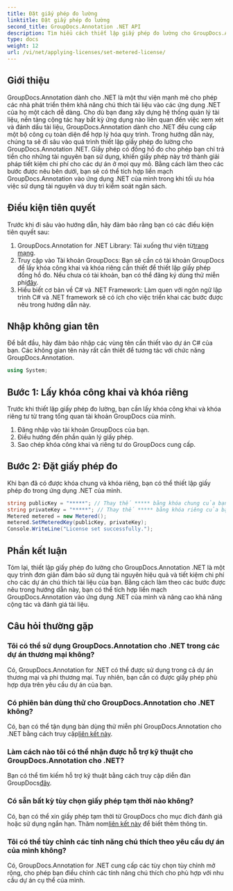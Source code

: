 ```yaml
---
title: Đặt giấy phép đo lường
linktitle: Đặt giấy phép đo lường
second_title: GroupDocs.Annotation .NET API
description: Tìm hiểu cách thiết lập giấy phép đo lường cho GroupDocs.Annotation .NET để sử dụng tài nguyên và khả năng chú thích tài liệu trong các ứng dụng .NET của bạn.
type: docs
weight: 12
url: /vi/net/applying-licenses/set-metered-license/
---
```

## Giới thiệu
GroupDocs.Annotation dành cho .NET là một thư viện mạnh mẽ cho phép các nhà phát triển thêm khả năng chú thích tài liệu vào các ứng dụng .NET của họ một cách dễ dàng. Cho dù bạn đang xây dựng hệ thống quản lý tài liệu, nền tảng cộng tác hay bất kỳ ứng dụng nào liên quan đến việc xem xét và đánh dấu tài liệu, GroupDocs.Annotation dành cho .NET đều cung cấp một bộ công cụ toàn diện để hợp lý hóa quy trình.
Trong hướng dẫn này, chúng ta sẽ đi sâu vào quá trình thiết lập giấy phép đo lường cho GroupDocs.Annotation .NET. Giấy phép có đồng hồ đo cho phép bạn chỉ trả tiền cho những tài nguyên bạn sử dụng, khiến giấy phép này trở thành giải pháp tiết kiệm chi phí cho các dự án ở mọi quy mô. Bằng cách làm theo các bước được nêu bên dưới, bạn sẽ có thể tích hợp liền mạch GroupDocs.Annotation vào ứng dụng .NET của mình trong khi tối ưu hóa việc sử dụng tài nguyên và duy trì kiểm soát ngân sách.
## Điều kiện tiên quyết
Trước khi đi sâu vào hướng dẫn, hãy đảm bảo rằng bạn có các điều kiện tiên quyết sau:
1.  GroupDocs.Annotation for .NET Library: Tải xuống thư viện từ[trang mạng](https://releases.groupdocs.com/annotation/net/).
2. Truy cập vào Tài khoản GroupDocs: Bạn sẽ cần có tài khoản GroupDocs để lấy khóa công khai và khóa riêng cần thiết để thiết lập giấy phép đồng hồ đo. Nếu chưa có tài khoản, bạn có thể đăng ký dùng thử miễn phí[đây](https://releases.groupdocs.com/).
3. Hiểu biết cơ bản về C# và .NET Framework: Làm quen với ngôn ngữ lập trình C# và .NET framework sẽ có ích cho việc triển khai các bước được nêu trong hướng dẫn này.

## Nhập không gian tên
Để bắt đầu, hãy đảm bảo nhập các vùng tên cần thiết vào dự án C# của bạn. Các không gian tên này rất cần thiết để tương tác với chức năng GroupDocs.Annotation.
```csharp
using System;
```
## Bước 1: Lấy khóa công khai và khóa riêng
Trước khi thiết lập giấy phép đo lường, bạn cần lấy khóa công khai và khóa riêng tư từ trang tổng quan tài khoản GroupDocs của mình.
1. Đăng nhập vào tài khoản GroupDocs của bạn.
2. Điều hướng đến phần quản lý giấy phép.
3. Sao chép khóa công khai và riêng tư do GroupDocs cung cấp.
## Bước 2: Đặt giấy phép đo
Khi bạn đã có được khóa chung và khóa riêng, bạn có thể thiết lập giấy phép đo trong ứng dụng .NET của mình.
```csharp
string publicKey = "*****"; // Thay thế ***** bằng khóa chung của bạn
string privateKey = "*****"; // Thay thế ***** bằng khóa riêng của bạn
Metered metered = new Metered();
metered.SetMeteredKey(publicKey, privateKey);
Console.WriteLine("License set successfully.");
```

## Phần kết luận
Tóm lại, thiết lập giấy phép đo lường cho GroupDocs.Annotation .NET là một quy trình đơn giản đảm bảo sử dụng tài nguyên hiệu quả và tiết kiệm chi phí cho các dự án chú thích tài liệu của bạn. Bằng cách làm theo các bước được nêu trong hướng dẫn này, bạn có thể tích hợp liền mạch GroupDocs.Annotation vào ứng dụng .NET của mình và nâng cao khả năng cộng tác và đánh giá tài liệu.
## Câu hỏi thường gặp
### Tôi có thể sử dụng GroupDocs.Annotation cho .NET trong các dự án thương mại không?
Có, GroupDocs.Annotation for .NET có thể được sử dụng trong cả dự án thương mại và phi thương mại. Tuy nhiên, bạn cần có được giấy phép phù hợp dựa trên yêu cầu dự án của bạn.
### Có phiên bản dùng thử cho GroupDocs.Annotation cho .NET không?
 Có, bạn có thể tận dụng bản dùng thử miễn phí GroupDocs.Annotation cho .NET bằng cách truy cập[liên kết này](https://releases.groupdocs.com/).
### Làm cách nào tôi có thể nhận được hỗ trợ kỹ thuật cho GroupDocs.Annotation cho .NET?
 Bạn có thể tìm kiếm hỗ trợ kỹ thuật bằng cách truy cập diễn đàn GroupDocs[đây](https://forum.groupdocs.com/c/annotation/10).
### Có sẵn bất kỳ tùy chọn giấy phép tạm thời nào không?
 Có, bạn có thể xin giấy phép tạm thời từ GroupDocs cho mục đích đánh giá hoặc sử dụng ngắn hạn. Thăm nom[liên kết này](https://purchase.groupdocs.com/temporary-license/) để biết thêm thông tin.
### Tôi có thể tùy chỉnh các tính năng chú thích theo yêu cầu dự án của mình không?
Có, GroupDocs.Annotation for .NET cung cấp các tùy chọn tùy chỉnh mở rộng, cho phép bạn điều chỉnh các tính năng chú thích cho phù hợp với nhu cầu dự án cụ thể của mình.